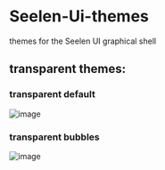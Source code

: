 # Seelen-Ui-themes
themes for the Seelen UI graphical shell

## transparent themes:
  ### transparent default
  ![image](https://github.com/user-attachments/assets/43018718-11c0-44ce-9bf7-fcc2efcbd537)

  ### transparent bubbles
  ![image](https://github.com/user-attachments/assets/3b6763a4-789f-4cbc-a5a7-bf01bd53260d)
